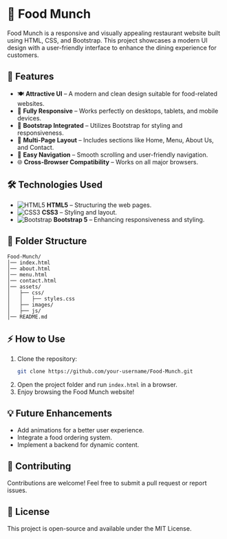 # 🍔 Food Munch

Food Munch is a responsive and visually appealing restaurant website built using HTML, CSS, and Bootstrap. This project showcases a modern UI design with a user-friendly interface to enhance the dining experience for customers.

## 🚀 Features

- 🍽️ **Attractive UI** – A modern and clean design suitable for food-related websites.
- 📱 **Fully Responsive** – Works perfectly on desktops, tablets, and mobile devices.
- 🎨 **Bootstrap Integrated** – Utilizes Bootstrap for styling and responsiveness.
- 📄 **Multi-Page Layout** – Includes sections like Home, Menu, About Us, and Contact.
- 🔗 **Easy Navigation** – Smooth scrolling and user-friendly navigation.
- 🌐 **Cross-Browser Compatibility** – Works on all major browsers.

## 🛠️ Technologies Used

- ![HTML5](https://img.shields.io/badge/HTML5-E34F26?style=for-the-badge&logo=html5&logoColor=white) **HTML5** – Structuring the web pages.
- ![CSS3](https://img.shields.io/badge/CSS3-1572B6?style=for-the-badge&logo=css3&logoColor=white) **CSS3** – Styling and layout.
- ![Bootstrap](https://img.shields.io/badge/Bootstrap-7952B3?style=for-the-badge&logo=bootstrap&logoColor=white) **Bootstrap 5** – Enhancing responsiveness and styling.

## 📂 Folder Structure

```
Food-Munch/
│── index.html
│── about.html
│── menu.html
│── contact.html
│── assets/
│   ├── css/
│   │   ├── styles.css
│   ├── images/
│   ├── js/
│── README.md
```

## ⚡ How to Use

1. Clone the repository:
   ```bash
   git clone https://github.com/your-username/Food-Munch.git
   ```
2. Open the project folder and run `index.html` in a browser.
3. Enjoy browsing the Food Munch website!


## 💡 Future Enhancements

- Add animations for a better user experience.
- Integrate a food ordering system.
- Implement a backend for dynamic content.

## 🤝 Contributing

Contributions are welcome! Feel free to submit a pull request or report issues.

## 📜 License

This project is open-source and available under the MIT License.



